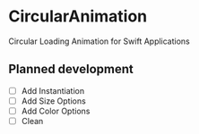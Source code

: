 # CircularAnimation

Circular Loading Animation for Swift Applications 

Planned development
-------------------

- [ ] Add Instantiation
- [ ] Add Size Options
- [ ] Add Color Options
- [ ] Clean
